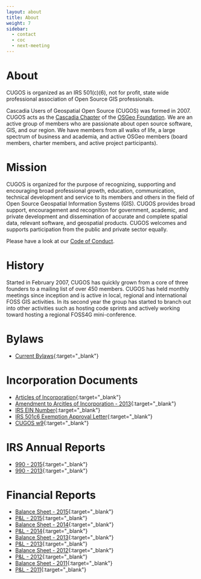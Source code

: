 ```yaml
---
layout: about
title: About
weight: 7
sidebar:
  - contact
  - coc
  - next-meeting
---
```


About
=====
CUGOS is organized as an IRS 501(c)(6), not for profit, state wide professional association of Open Source GIS professionals.

Cascadia Users of Geospatial Open Source (CUGOS) was formed in 2007. CUGOS acts as the [Cascadia Chapter](http://wiki.osgeo.org/wiki/Cascadia) of the [OSGeo Foundation](http://www.osgeo.org/).  We are an active group of members who are passionate about open source software, GIS, and our region. We have members from all walks of life, a large spectrum of business and academia, and active OSGeo members (board members, charter members, and active project participants).

Mission
=======
CUGOS is organized for the purpose of recognizing, supporting and encouraging broad professional growth, education, communication, technical development and service to its members and others in the field of Open Source Geospatial Information Systems (GIS). CUGOS provides broad support, encouragement and recognition for government, academic, and private development and dissemination of accurate and complete spatial data, relevant software, and geospatial products. CUGOS welcomes and supports participation from the public and private sector equally.

Please have a look at our [Code of Conduct](/code-of-conduct).

History
=======
Started in February 2007, CUGOS has quickly grown from a core of three founders to a mailing list of over 450 members. CUGOS has held monthly meetings since inception and is active in local, regional and international FOSS GIS activities. In its second year the group has started to branch out into other activities such as hosting code sprints and actively working toward hosting a regional FOSS4G mini-conference.

Bylaws
=======
* [Current Bylaws](bylaw/cugos_bylaws_2016.pdf){:target="_blank"}

Incorporation Documents
=======
* [Articles of Incorporation](inc/articles_of_incorporation.pdf){:target="_blank"}  
* [Amendment to Arcitles of Incorporation - 2013](inc/cugos_amend_articles_of_inc_090313.pdf){:target="_blank"}  
* [IRS EIN Number](inc/cugos-ein.pdf){:target="_blank"}  
* [IRS 501c6 Exemption Approval Letter](inc/cugos_exemption_approval_letter.pdf){:target="_blank"}  
* [CUGOS w9](inc/cugos_w9.pdf){:target="_blank"}  

IRS Annual Reports
=======
* [990 - 2015](inc/990-N-2015-Rec.png){:target="_blank"}  
* [990 - 2013](inc/990-N-2013-Rec.png){:target="_blank"}  

Financial Reports
=======
* [Balance Sheet - 2015](bank/cugos_bs_2015.pdf){:target="_blank"}  
* [P&L - 2015](bank/cugos_pl_2015.pdf){:target="_blank"}  
* [Balance Sheet - 2014](bank/cugos_bs_2014.pdf){:target="_blank"}  
* [P&L - 2014](bank/cugos_pl_2014.pdf){:target="_blank"}  
* [Balance Sheet - 2013](bank/cugos_bs_2013.pdf){:target="_blank"}  
* [P&L - 2013](bank/cugos_pl_2013.pdf){:target="_blank"}  
* [Balance Sheet - 2012](bank/cugos_bs_2012.pdf){:target="_blank"}  
* [P&L - 2012](bank/cugos_pl_2012.pdf){:target="_blank"}  
* [Balance Sheet - 2011](bank/cugos_bs_2011.pdf){:target="_blank"}  
* [P&L - 2011](bank/cugos_pl_2011.pdf){:target="_blank"}  
